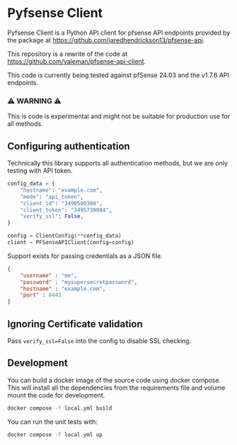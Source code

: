 # Pyfsense Client

Pyfsense Client is a Python API client for pfsense API endpoints provided by the package at https://github.com/jaredhendrickson13/pfsense-api.

This repository is a rewrite of the code at https://github.com/yaleman/pfsense-api-client.

This code is currently being tested against pfSense 24.03 and the v1.7.6 API endpoints.

### ⚠️ WARNING ⚠️
This is code is experimental and might not be suitable for production use for all methods.

## Configuring authentication

Technically this library supports all authentication methods, but we are only testing with API token.

```python
config_data = {
    "hostname": "example.com",
    "mode": "api_token",
    "client_id": "3490580384",
    "client_token": "3495739084",
    "verify_ssl": False,
}

config = ClientConfig(**config_data)
client = PFSenseAPIClient(config=config)
```

Support exists for passing credentials as a JSON file.

```json
{
    "username" : "me",
    "password" : "mysupersecretpassword",
    "hostname" : "example.com",
    "port" : 8443
}
```

## Ignoring Certificate validation

Pass `verify_ssl=False` into the config to disable SSL checking.


## Development

You can build a docker image of the source code using docker compose. This will install all the dependencies from the requirements file and volume mount the code for development.
```bash
docker compose -f local.yml build
```

You can run the unit tests with:
```bash
docker compose -f local.yml up
```
